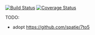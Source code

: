 [![Build Status](https://travis-ci.org/alexkunin/structure-parser.svg?branch=master)](https://travis-ci.org/alexkunin/structure-parser)
[![Coverage Status](https://coveralls.io/repos/github/alexkunin/structure-parser/badge.svg?branch=master)](https://coveralls.io/github/alexkunin/structure-parser?branch=master)

TODO:

* adopt https://github.com/spatie/7to5